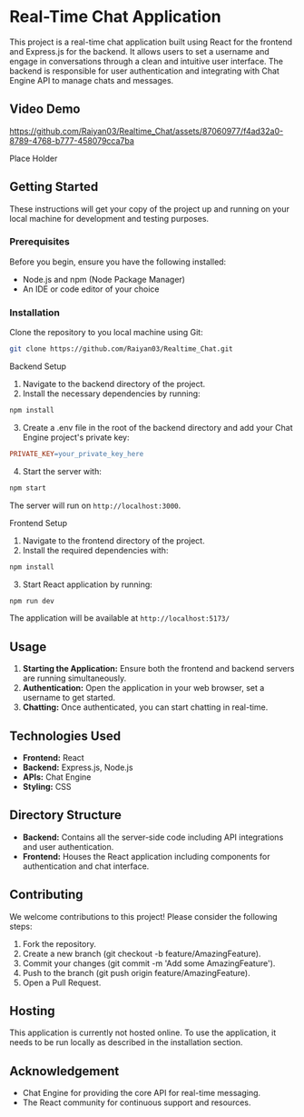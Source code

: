 # Real-Time Chat Application

This project is a real-time chat application built using React for the frontend and Express.js for the backend. It allows users to set a username and engage in conversations through a clean and intuitive user interface. The backend is responsible for user authentication and integrating with Chat Engine API to manage chats and messages.

## Video Demo

https://github.com/Raiyan03/Realtime_Chat/assets/87060977/f4ad32a0-8789-4768-b777-458079cca7ba

Place Holder

## Getting Started

These instructions will get your copy of the project up and running on your local machine for development and testing purposes.

### Prerequisites

Before you begin, ensure you have the following installed:

- Node.js and npm (Node Package Manager)
- An IDE or code editor of your choice

### Installation

Clone the repository to you local machine using Git:

```Bash
git clone https://github.com/Raiyan03/Realtime_Chat.git
```

Backend Setup

1. Navigate to the backend directory of the project.
2. Install the necessary dependencies by running:
```bash
npm install
```
3. Create a .env file in the root of the backend directory and add your Chat Engine project's private key:
```Makefile 
PRIVATE_KEY=your_private_key_here
```
4. Start the server with:
```Bash
npm start
```
The server will run on `http://localhost:3000`.

Frontend Setup

1. Navigate to the frontend directory of the project.
2. Install the required dependencies with:
```Bash
npm install
```
3. Start React application by running:
```Bash
npm run dev
```
The application will be available at `http://localhost:5173/`

## Usage

1. **Starting the Application:** Ensure both the frontend and backend servers are running simultaneously.
2. **Authentication:** Open the application in your web browser, set a username to get started.
3. **Chatting:** Once authenticated, you can start chatting in real-time.

## Technologies Used

- **Frontend:** React
- **Backend:** Express.js, Node.js
- **APIs:** Chat Engine
- **Styling:** CSS

## Directory Structure

- **Backend:** Contains all the server-side code including API integrations and user authentication.
- **Frontend:** Houses the React application including components for authentication and chat interface.

## Contributing

We welcome contributions to this project! Please consider the following steps:

1. Fork the repository.
2. Create a new branch (git checkout -b feature/AmazingFeature).
3. Commit your changes (git commit -m 'Add some AmazingFeature').
4. Push to the branch (git push origin feature/AmazingFeature).
5. Open a Pull Request.

## Hosting

This application is currently not hosted online. To use the application, it needs to be run locally as described in the installation section.

## Acknowledgement

- Chat Engine for providing the core API for real-time messaging.
- The React community for continuous support and resources.
